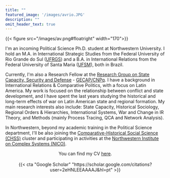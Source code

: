 ```yaml
---
title: ""
featured_image: '/images/avrio.JPG'
description: ""
omit_header_text: true
---
```


{{< figure src="/images/av.png#floatright" width="170">}}

I'm an incoming Political Science Ph.D. student at Northwestern University. I hold an M.A. in International Strategic Studies from the Federal University of Rio Grande do Sul ([UFRGS](http://ufrgs.br/)) and a B.A. in International Relations from the Federal University of Santa Maria ([UFSM](https://www.ufsm.br/)), both in Brazil. 

Currently, I'm also a Research Fellow at the [Research Group on State Capacity, Security and Defense](http://ufsm.br/gecap) - [GECAP/CNPq](http://dgp.cnpq.br/dgp/espelhogrupo/6450070412019030). I have a background in International Relations & Comparative Politics, with a focus on Latin America. My work is focused on the relationship between conflict and state development, and I have spent the last years studying the historical and long-term effects of war on Latin American state and regional formation. My main research interests also include: State Capacity, Historical Sociology, Regional Orders & Hierarchies, International Systems, War and Change in IR Theory, and Methods (mainly Process Tracing, QCA and Network Analysis).
 
In Northwestern, beyond my academic training in the Political Science department, I'll be also joining the [Comparative-Historical Social Science (CHSS)](https://buffett.northwestern.edu/programs/chss/index.html) cluster and participating in activities at the [Northwestern Institute on Complex Systems (NICO)](https://www.nico.northwestern.edu/about/).
 
<center>You can find my CV <a href="/CV.pdf">here</a>.</center>
<br>
<center>{{< cta "Google Scholar" "https://scholar.google.com/citations?user=2eHNLEEAAAAJ&hl=pt" >}}
</center>